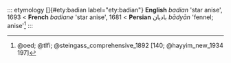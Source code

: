 ::: etymology
[]{#ety:badian label="ety:badian"} **English** *badian* 'star anise',
1693 \< **French** *badiane* 'star anise', 1681 \< **Persian** بادیان
*bādyān* 'fennel; anise'[^1]
:::

[^1]: @oed; @tlfi; @steingass_comprehensive_1892 [140; @hayyim_new_1934
    197]
